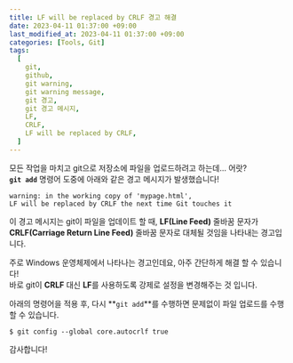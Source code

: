 ```yaml
---
title: LF will be replaced by CRLF 경고 해결
date: 2023-04-11 01:37:00 +09:00
last_modified_at: 2023-04-11 01:37:00 +09:00
categories: [Tools, Git]
tags:
  [
    git,
    github,
    git warning,
    git warning message,
    git 경고,
    git 경고 메시지,
    LF,
    CRLF,
    LF will be replaced by CRLF,
  ]
---
```


모든 작업을 마치고 git으로 저장소에 파일을 업로드하려고 하는데... 어랏?  
**`git add`** 명령어 도중에 아래와 같은 경고 메시지가 발생했습니다!  
```shell
warning: in the working copy of 'mypage.html', 
LF will be replaced by CRLF the next time Git touches it
```

이 경고 메시지는 git이 파일을 업데이트 할 때, **LF(Line Feed)** 줄바꿈 문자가  
**CRLF(Carriage Return Line Feed)** 줄바꿈 문자로 대체될 것임을 나타내는 경고입니다.  

주로 Windows 운영체제에서 나타나는 경고인데요, 아주 간단하게 해결 할 수 있습니다!  
바로 git이 **CRLF** 대신 **LF**를 사용하도록 강제로 설정을 변경해주는 것 입니다.  

아래의 명령어을 적용 후, 다시 **`git add`**를 수행하면 문제없이 파일 업로드를 수행할 수 있습니다.
```shell
$ git config --global core.autocrlf true
```

감사합니다!